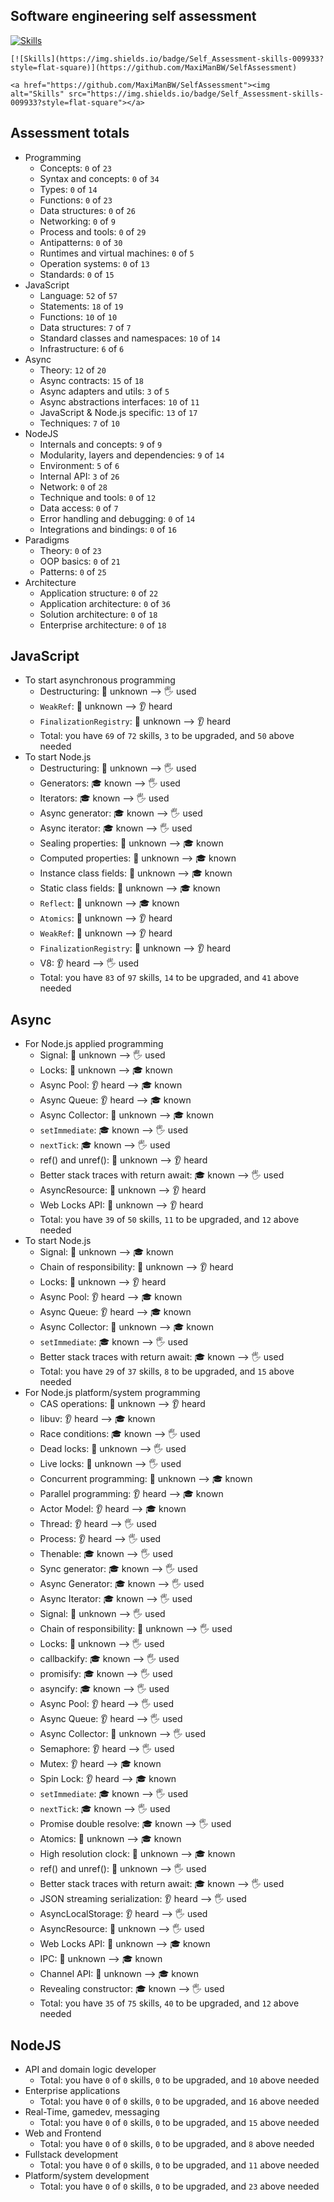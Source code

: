 ## Software engineering self assessment

[![Skills](https://img.shields.io/badge/Self_Assessment-skills-009933?style=flat-square)](https://github.com/MaxiManBW/SelfAssessment)

```
[![Skills](https://img.shields.io/badge/Self_Assessment-skills-009933?style=flat-square)](https://github.com/MaxiManBW/SelfAssessment)
```

```
<a href="https://github.com/MaxiManBW/SelfAssessment"><img alt="Skills" src="https://img.shields.io/badge/Self_Assessment-skills-009933?style=flat-square"></a>
```

## Assessment totals

- Programming
  - Concepts: `0` of `23`
  - Syntax and concepts: `0` of `34`
  - Types: `0` of `14`
  - Functions: `0` of `23`
  - Data structures: `0` of `26`
  - Networking: `0` of `9`
  - Process and tools: `0` of `29`
  - Antipatterns: `0` of `30`
  - Runtimes and virtual machines: `0` of `5`
  - Operation systems: `0` of `13`
  - Standards: `0` of `15`
- JavaScript
  - Language: `52` of `57`
  - Statements: `18` of `19`
  - Functions: `10` of `10`
  - Data structures: `7` of `7`
  - Standard classes and namespaces: `10` of `14`
  - Infrastructure: `6` of `6`
- Async
  - Theory: `12` of `20`
  - Async contracts: `15` of `18`
  - Async adapters and utils: `3` of `5`
  - Async abstractions interfaces: `10` of `11`
  - JavaScript & Node.js specific: `13` of `17`
  - Techniques: `7` of `10`
- NodeJS
  - Internals and concepts: `9` of `9`
  - Modularity, layers and dependencies: `9` of `14`
  - Environment: `5` of `6`
  - Internal API: `3` of `26`
  - Network: `0` of `28`
  - Technique and tools: `0` of `12`
  - Data access: `0` of `7`
  - Error handling and debugging: `0` of `14`
  - Integrations and bindings: `0` of `16`
- Paradigms
  - Theory: `0` of `23`
  - OOP basics: `0` of `21`
  - Patterns: `0` of `25`
- Architecture
  - Application structure: `0` of `22`
  - Application architecture: `0` of `36`
  - Solution architecture: `0` of `18`
  - Enterprise architecture: `0` of `18`

## JavaScript

- To start asynchronous programming
  - Destructuring: 🤷 unknown ⟶  🖐️ used
  - `WeakRef`: 🤷 unknown ⟶  👂 heard
  - `FinalizationRegistry`: 🤷 unknown ⟶  👂 heard
  - Total: you have `69` of `72` skills, `3` to be upgraded, and `50` above needed
- To start Node.js
  - Destructuring: 🤷 unknown ⟶  🖐️ used
  - Generators: 🎓 known ⟶  🖐️ used
  - Iterators: 🎓 known ⟶  🖐️ used
  - Async generator: 🎓 known ⟶  🖐️ used
  - Async iterator: 🎓 known ⟶  🖐️ used
  - Sealing properties: 🤷 unknown ⟶  🎓 known
  - Computed properties: 🤷 unknown ⟶  🎓 known
  - Instance class fields: 🤷 unknown ⟶  🎓 known
  - Static class fields: 🤷 unknown ⟶  🎓 known
  - `Reflect`: 🤷 unknown ⟶  🎓 known
  - `Atomics`: 🤷 unknown ⟶  👂 heard
  - `WeakRef`: 🤷 unknown ⟶  👂 heard
  - `FinalizationRegistry`: 🤷 unknown ⟶  👂 heard
  - V8: 👂 heard ⟶  🖐️ used
  - Total: you have `83` of `97` skills, `14` to be upgraded, and `41` above needed

## Async

- For Node.js applied programming
  - Signal: 🤷 unknown ⟶  🖐️ used
  - Locks: 🤷 unknown ⟶  🎓 known
  - Async Pool: 👂 heard ⟶  🎓 known
  - Async Queue: 👂 heard ⟶  🎓 known
  - Async Collector: 🤷 unknown ⟶  🎓 known
  - `setImmediate`: 🎓 known ⟶  🖐️ used
  - `nextTick`: 🎓 known ⟶  🖐️ used
  - ref() and unref(): 🤷 unknown ⟶  👂 heard
  - Better stack traces with return await: 🎓 known ⟶  🖐️ used
  - AsyncResource: 🤷 unknown ⟶  👂 heard
  - Web Locks API: 🤷 unknown ⟶  👂 heard
  - Total: you have `39` of `50` skills, `11` to be upgraded, and `12` above needed
- To start Node.js
  - Signal: 🤷 unknown ⟶  🎓 known
  - Chain of responsibility: 🤷 unknown ⟶  👂 heard
  - Locks: 🤷 unknown ⟶  👂 heard
  - Async Pool: 👂 heard ⟶  🎓 known
  - Async Queue: 👂 heard ⟶  🎓 known
  - Async Collector: 🤷 unknown ⟶  🎓 known
  - `setImmediate`: 🎓 known ⟶  🖐️ used
  - Better stack traces with return await: 🎓 known ⟶  🖐️ used
  - Total: you have `29` of `37` skills, `8` to be upgraded, and `15` above needed
- For Node.js platform/system programming
  - CAS operations: 🤷 unknown ⟶  👂 heard
  - libuv: 👂 heard ⟶  🎓 known
  - Race conditions: 🎓 known ⟶  🖐️ used
  - Dead locks: 🤷 unknown ⟶  🖐️ used
  - Live locks: 🤷 unknown ⟶  🖐️ used
  - Concurrent programming: 🤷 unknown ⟶  🎓 known
  - Parallel programming: 👂 heard ⟶  🎓 known
  - Actor Model: 👂 heard ⟶  🎓 known
  - Thread: 👂 heard ⟶  🖐️ used
  - Process: 👂 heard ⟶  🖐️ used
  - Thenable: 🎓 known ⟶  🖐️ used
  - Sync generator: 🎓 known ⟶  🖐️ used
  - Async Generator: 🎓 known ⟶  🖐️ used
  - Async Iterator: 🎓 known ⟶  🖐️ used
  - Signal: 🤷 unknown ⟶  🖐️ used
  - Chain of responsibility: 🤷 unknown ⟶  🖐️ used
  - Locks: 🤷 unknown ⟶  🖐️ used
  - callbackify: 🎓 known ⟶  🖐️ used
  - promisify: 🎓 known ⟶  🖐️ used
  - asyncify: 🎓 known ⟶  🖐️ used
  - Async Pool: 👂 heard ⟶  🖐️ used
  - Async Queue: 👂 heard ⟶  🖐️ used
  - Async Collector: 🤷 unknown ⟶  🖐️ used
  - Semaphore: 👂 heard ⟶  🖐️ used
  - Mutex: 👂 heard ⟶  🎓 known
  - Spin Lock: 👂 heard ⟶  🎓 known
  - `setImmediate`: 🎓 known ⟶  🖐️ used
  - `nextTick`: 🎓 known ⟶  🖐️ used
  - Promise double resolve: 🎓 known ⟶  🖐️ used
  - Atomics: 🤷 unknown ⟶  🎓 known
  - High resolution clock: 🤷 unknown ⟶  🎓 known
  - ref() and unref(): 🤷 unknown ⟶  🖐️ used
  - Better stack traces with return await: 🎓 known ⟶  🖐️ used
  - JSON streaming serialization: 👂 heard ⟶  🖐️ used
  - AsyncLocalStorage: 👂 heard ⟶  🖐️ used
  - AsyncResource: 🤷 unknown ⟶  🖐️ used
  - Web Locks API: 🤷 unknown ⟶  🎓 known
  - IPC: 🤷 unknown ⟶  🎓 known
  - Channel API: 🤷 unknown ⟶  🎓 known
  - Revealing constructor: 🎓 known ⟶  🖐️ used
  - Total: you have `35` of `75` skills, `40` to be upgraded, and `12` above needed

## NodeJS

- API and domain logic developer
  - Total: you have `0` of `0` skills, `0` to be upgraded, and `10` above needed
- Enterprise applications
  - Total: you have `0` of `0` skills, `0` to be upgraded, and `16` above needed
- Real-Time, gamedev, messaging
  - Total: you have `0` of `0` skills, `0` to be upgraded, and `15` above needed
- Web and Frontend
  - Total: you have `0` of `0` skills, `0` to be upgraded, and `8` above needed
- Fullstack development
  - Total: you have `0` of `0` skills, `0` to be upgraded, and `11` above needed
- Platform/system development
  - Total: you have `0` of `0` skills, `0` to be upgraded, and `23` above needed
